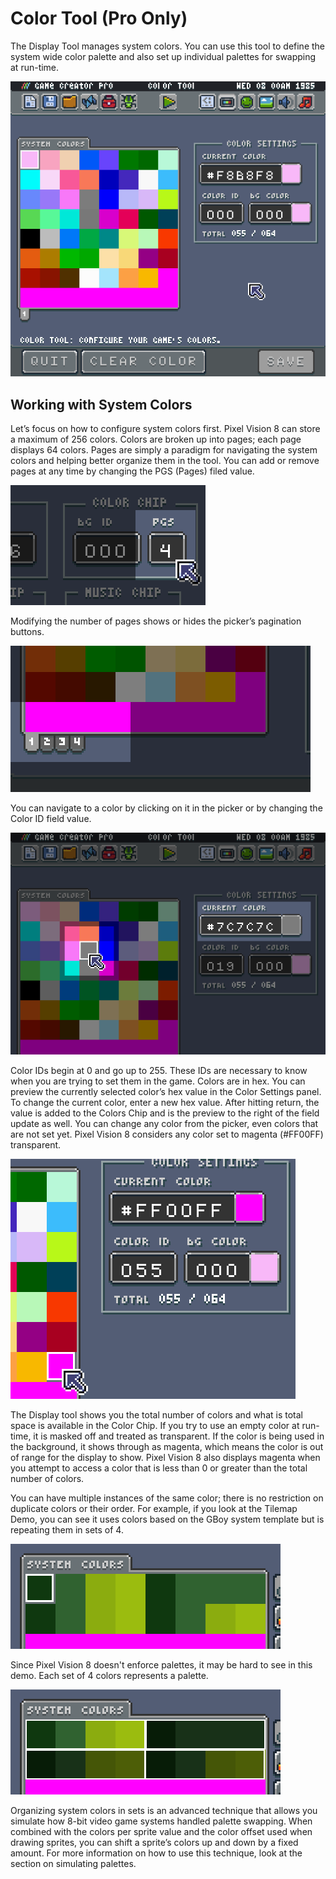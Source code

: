 # Color Tool (Pro Only)

The Display Tool manages system colors. You can use this tool to define the system wide color palette and also set up individual palettes for swapping at run-time.

![image alt text](images/ColorTool_image_0.png)

## Working with System Colors

Let’s focus on how to configure system colors first. Pixel Vision 8 can store a maximum of 256 colors. Colors are broken up into pages; each page displays 64 colors. Pages are simply a paradigm for navigating the system colors and helping better organize them in the tool. You can add or remove pages at any time by changing the PGS (Pages) filed value.

![image alt text](images/ColorTool_image_1.png)

Modifying the number of pages shows or hides the picker’s pagination buttons.

![image alt text](images/ColorTool_image_2.png)

You can navigate to a color by clicking on it in the picker or by changing the Color ID field value.

![image alt text](images/ColorTool_image_3.png)

Color IDs begin at 0 and go up to 255. These IDs are necessary to know when you are trying to set them in the game. Colors are in hex. You can preview the currently selected color’s hex value in the Color Settings panel. To change the current color, enter a new hex value. After hitting return, the value is added to the Colors Chip and is the preview to the right of the field update as well. You can change any color from the picker, even colors that are not set yet. Pixel Vision 8 considers any color set to magenta (#FF00FF) transparent.

![image alt text](images/ColorTool_image_4.png)

The Display tool shows you the total number of colors and what is total space is available in the Color Chip. If you try to use an empty color at run-time, it is masked off and treated as transparent. If the color is being used in the background, it shows through as magenta, which means the color is out of range for the display to show. Pixel Vision 8 also displays magenta when you attempt to access a color that is less than 0 or greater than the total number of colors.

You can have multiple instances of the same color; there is no restriction on duplicate colors or their order. For example, if you look at the Tilemap Demo, you can see it uses colors based on the GBoy system template but is repeating them in sets of 4.

![image alt text](images/ColorTool_image_5.png)

Since Pixel Vision 8 doesn't enforce palettes, it may be hard to see in this demo. Each set of 4 colors represents a palette.

![image alt text](images/ColorTool_image_6.png)

Organizing system colors in sets is an advanced technique that allows you simulate how 8-bit video game systems handled palette swapping. When combined with the colors per sprite value and the color offset used when drawing sprites, you can shift a sprite’s colors up and down by a fixed amount. For more information on how to use this technique, look at the section on simulating palettes.


